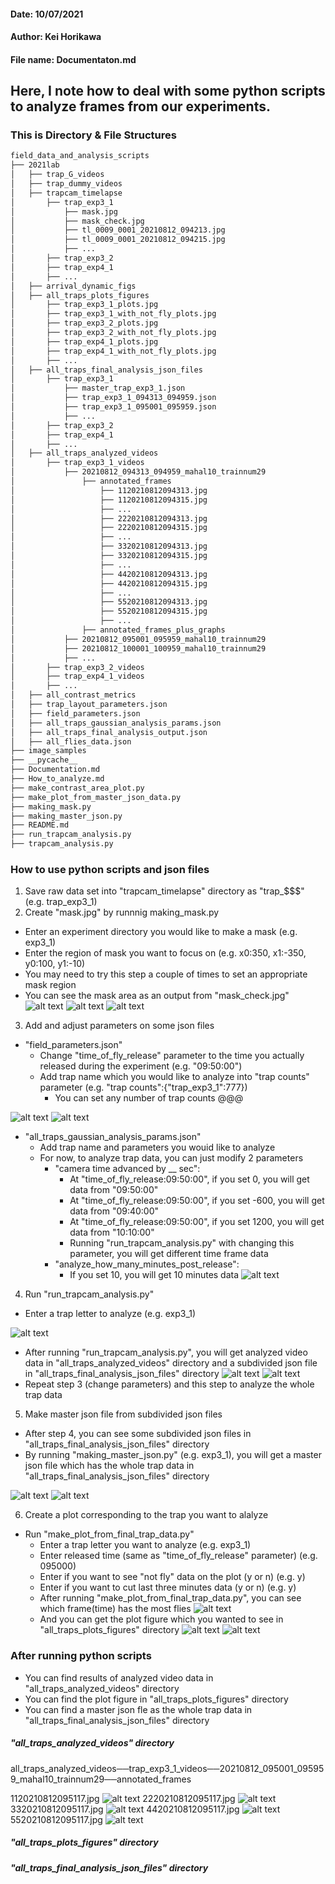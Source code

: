 #### Date: 10/07/2021
#### Author: Kei Horikawa
#### File name: Documentaton.md


Here, I note how to deal with some python scripts to analyze frames from our experiments. 
------

### This is Directory & File Structures

```bash
field_data_and_analysis_scripts
├── 2021lab
│   ├── trap_G_videos
│   ├── trap_dummy_videos
│   ├── trapcam_timelapse
│       ├── trap_exp3_1
│           ├── mask.jpg
│           ├── mask_check.jpg
│           ├── tl_0009_0001_20210812_094213.jpg
│           ├── tl_0009_0001_20210812_094215.jpg
│           ├── ...
│       ├── trap_exp3_2
│       ├── trap_exp4_1
│       ├── ...
│   ├── arrival_dynamic_figs
│   ├── all_traps_plots_figures
│       ├── trap_exp3_1_plots.jpg
│       ├── trap_exp3_1_with_not_fly_plots.jpg
│       ├── trap_exp3_2_plots.jpg
│       ├── trap_exp3_2_with_not_fly_plots.jpg
│       ├── trap_exp4_1_plots.jpg
│       ├── trap_exp4_1_with_not_fly_plots.jpg
│       ├── ...
│   ├── all_traps_final_analysis_json_files
│       ├── trap_exp3_1
│           ├── master_trap_exp3_1.json
│           ├── trap_exp3_1_094313_094959.json
│           ├── trap_exp3_1_095001_095959.json
│           ├── ...
│       ├── trap_exp3_2
│       ├── trap_exp4_1
│       ├── ...
│   ├── all_traps_analyzed_videos
│       ├── trap_exp3_1_videos
│           ├── 20210812_094313_094959_mahal10_trainnum29
│               ├── annotated_frames
│                   ├── 1120210812094313.jpg
│                   ├── 1120210812094315.jpg
│                   ├── ...
│                   ├── 2220210812094313.jpg
│                   ├── 2220210812094315.jpg
│                   ├── ...
│                   ├── 3320210812094313.jpg
│                   ├── 3320210812094315.jpg
│                   ├── ...
│                   ├── 4420210812094313.jpg
│                   ├── 4420210812094315.jpg
│                   ├── ...
│                   ├── 5520210812094313.jpg
│                   ├── 5520210812094315.jpg
│                   ├── ...
│               ├── annotated_frames_plus_graphs
│           ├── 20210812_095001_095959_mahal10_trainnum29
│           ├── 20210812_100001_100959_mahal10_trainnum29
│           ├── ...
│       ├── trap_exp3_2_videos
│       ├── trap_exp4_1_videos
│       ├── ...
│   ├── all_contrast_metrics
│   ├── trap_layout_parameters.json
│   ├── field_parameters.json
│   ├── all_traps_gaussian_analysis_params.json
│   ├── all_traps_final_analysis_output.json
│   ├── all_flies_data.json
├── image_samples
├── __pycache__
├── Documentation.md
├── How_to_analyze.md
├── make_contrast_area_plot.py
├── make_plot_from_master_json_data.py
├── making_mask.py
├── making_master_json.py
├── README.md
├── run_trapcam_analysis.py
├── trapcam_analysis.py
```
### How to use python scripts and json files 
1. Save raw data set into "trapcam_timelapse" directory as "trap_$$$" (e.g. trap_exp3_1) 
2. Create "mask.jpg" by runnnig making_mask.py
  - Enter an experiment directory you would like to make a mask (e.g. exp3_1)
  - Enter the region of mask you want to focus on (e.g. x0:350, x1:-350, y0:100, y1:-10)
  - You may need to try this step a couple of times to set an appropriate mask region
  - You can see the mask area as an output from "mask_check.jpg" 
![alt text](https://raw.githubusercontent.com/symmetricK/fly_research_project/master/image_samples/mask_c.png)
![alt text](https://raw.githubusercontent.com/symmetricK/fly_research_project/master/image_samples/Inkedtl_0009_0272_20210812_095117%5B6761%5D_LI.jpg)
![alt text](https://raw.githubusercontent.com/symmetricK/fly_research_project/master/image_samples/mask_check.png)
3. Add and adjust parameters on some json files
  - "field_parameters.json"
    - Change "time_of_fly_release" parameter to the time you actually released during the experiment (e.g. "09:50:00")
    - Add trap name which you would like to analyze into "trap counts" parameter (e.g. "trap counts":{"trap_exp3_1":777})
      - You can set any number of trap counts @@@
                                                          
![alt text](https://raw.githubusercontent.com/symmetricK/fly_research_project/master/image_samples/release_time.png)
![alt text](https://raw.githubusercontent.com/symmetricK/fly_research_project/master/image_samples/trap_counts.png)

  - "all_traps_gaussian_analysis_params.json"
    - Add trap name and parameters you wouid like to analyze
    - For now, to analyze trap data, you can just modify 2 parameters
      - "camera time advanced by __ sec":
        - At "time_of_fly_release:09:50:00", if you set 0, you will get data from "09:50:00"
        - At "time_of_fly_release:09:50:00", if you set -600, you will get data from "09:40:00"
        - At "time_of_fly_release:09:50:00", if you set 1200, you will get data from "10:10:00"
        - Running "run_trapcam_analysis.py" with changing this parameter, you will get different time frame data 
      - "analyze_how_many_minutes_post_release":
        - If you set 10, you will get 10 minutes data
 ![alt text](https://raw.githubusercontent.com/symmetricK/fly_research_project/master/image_samples/param.png)
 
4. Run "run_trapcam_analysis.py"
  - Enter a trap letter to analyze (e.g. exp3_1)

![alt text](https://raw.githubusercontent.com/symmetricK/fly_research_project/master/image_samples/run_trapcam.png)
  - After running "run_trapcam_analysis.py", you will get analyzed video data in "all_traps_analyzed_videos" directory and a subdivided json file in "all_traps_final_analysis_json_files" directory
![alt text](https://raw.githubusercontent.com/symmetricK/fly_research_project/master/image_samples/before_master.png)
![alt text](https://raw.githubusercontent.com/symmetricK/fly_research_project/master/image_samples/vid.png)
  - Repeat step 3 (change parameters) and this step to analyze the whole trap data
5. Make master json file from subdivided json files
  - After step 4, you can see some subdivided json files in "all_traps_final_analysis_json_files" directory
  - By running "making_master_json.py" (e.g. exp3_1), you will get a master json file which has the whole trap data in "all_traps_final_analysis_json_files" directory

![alt text](https://raw.githubusercontent.com/symmetricK/fly_research_project/master/image_samples/running_master.png)
![alt text](https://raw.githubusercontent.com/symmetricK/fly_research_project/master/image_samples/after_master.png)

6. Create a plot corresponding to the trap you want to alalyze
  - Run "make_plot_from_final_trap_data.py"
    - Enter a trap letter you want to analyze (e.g. exp3_1)
    - Enter released time (same as "time_of_fly_release" parameter) (e.g. 095000)
    - Enter if you want to see "not fly" data on the plot (y or n) (e.g. y)
    - Enter if you want to cut last three minutes data (y or n) (e.g. y)
    - After running "make_plot_from_final_trap_data.py", you can see which frame(time) has the most flies 
![alt text](https://raw.githubusercontent.com/symmetricK/fly_research_project/master/image_samples/run_make_plot.png)
    - And you can get the plot figure which you wanted to see in "all_traps_plots_figures" directory
![alt text](https://raw.githubusercontent.com/symmetricK/fly_research_project/master/image_samples/plot_sam.png)
![alt text](https://raw.githubusercontent.com/symmetricK/fly_research_project/master/image_samples/plot_sam_not_fly.png)
### After running python scripts 
- You can find results of analyzed video data in "all_traps_analyzed_videos" directory
- You can find the plot figure in "all_traps_plots_figures" directory
- You can find a master json fle as the whole trap data in "all_traps_final_analysis_json_files" directory
##### "all_traps_analyzed_videos" directory
all_traps_analyzed_videos──trap_exp3_1_videos──20210812_095001_095959_mahal10_trainnum29──annotated_frames

1120210812095117.jpg
![alt text](https://raw.githubusercontent.com/symmetricK/fly_research_project/master/image_samples/all_detection.png)
2220210812095117.jpg
![alt text](https://raw.githubusercontent.com/symmetricK/fly_research_project/master/image_samples/bw_detection.png)
3320210812095117.jpg
![alt text](https://raw.githubusercontent.com/symmetricK/fly_research_project/master/image_samples/oi_detection.png)
4420210812095117.jpg
![alt text](https://raw.githubusercontent.com/symmetricK/fly_research_project/master/image_samples/original1.png)
5520210812095117.jpg
![alt text](https://raw.githubusercontent.com/symmetricK/fly_research_project/master/image_samples/4figs.png)

##### "all_traps_plots_figures" directory

##### "all_traps_final_analysis_json_files" directory
